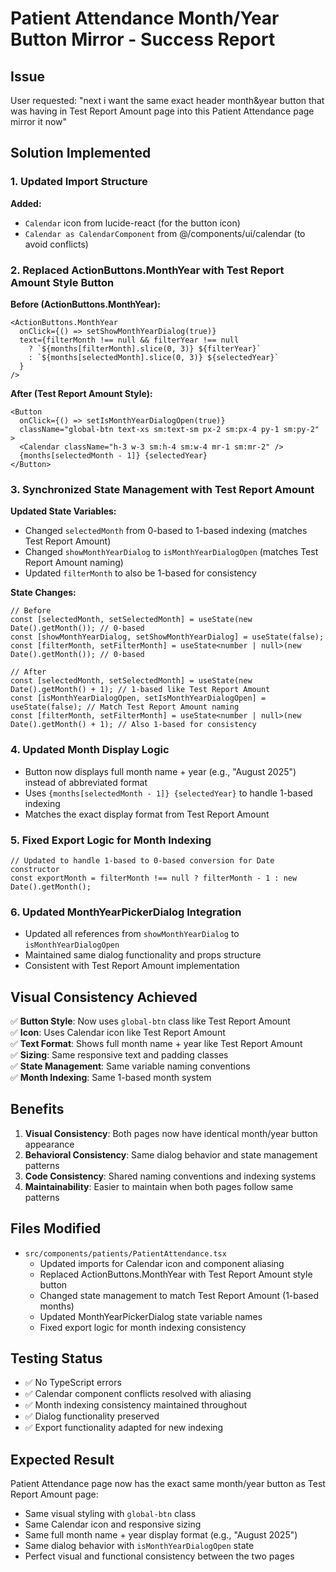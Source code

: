 # Patient Attendance Month/Year Button Mirror - Success Report

## Issue
User requested: "next i want the same exact header month&year button that was having in Test Report Amount page into this Patient Attendance page mirror it now"

## Solution Implemented

### 1. Updated Import Structure
**Added:**
- `Calendar` icon from lucide-react (for the button icon)
- `Calendar as CalendarComponent` from @/components/ui/calendar (to avoid conflicts)

### 2. Replaced ActionButtons.MonthYear with Test Report Amount Style Button

**Before (ActionButtons.MonthYear):**
```tsx
<ActionButtons.MonthYear 
  onClick={() => setShowMonthYearDialog(true)}
  text={filterMonth !== null && filterYear !== null 
    ? `${months[filterMonth].slice(0, 3)} ${filterYear}`
    : `${months[selectedMonth].slice(0, 3)} ${selectedYear}`
  }
/>
```

**After (Test Report Amount Style):**
```tsx
<Button 
  onClick={() => setIsMonthYearDialogOpen(true)}
  className="global-btn text-xs sm:text-sm px-2 sm:px-4 py-1 sm:py-2"
>
  <Calendar className="h-3 w-3 sm:h-4 sm:w-4 mr-1 sm:mr-2" />
  {months[selectedMonth - 1]} {selectedYear}
</Button>
```

### 3. Synchronized State Management with Test Report Amount

**Updated State Variables:**
- Changed `selectedMonth` from 0-based to 1-based indexing (matches Test Report Amount)
- Changed `showMonthYearDialog` to `isMonthYearDialogOpen` (matches Test Report Amount naming)
- Updated `filterMonth` to also be 1-based for consistency

**State Changes:**
```tsx
// Before
const [selectedMonth, setSelectedMonth] = useState(new Date().getMonth()); // 0-based
const [showMonthYearDialog, setShowMonthYearDialog] = useState(false);
const [filterMonth, setFilterMonth] = useState<number | null>(new Date().getMonth()); // 0-based

// After  
const [selectedMonth, setSelectedMonth] = useState(new Date().getMonth() + 1); // 1-based like Test Report Amount
const [isMonthYearDialogOpen, setIsMonthYearDialogOpen] = useState(false); // Match Test Report Amount naming
const [filterMonth, setFilterMonth] = useState<number | null>(new Date().getMonth() + 1); // Also 1-based for consistency
```

### 4. Updated Month Display Logic
- Button now displays full month name + year (e.g., "August 2025") instead of abbreviated format
- Uses `{months[selectedMonth - 1]} {selectedYear}` to handle 1-based indexing
- Matches the exact display format from Test Report Amount

### 5. Fixed Export Logic for Month Indexing
```tsx
// Updated to handle 1-based to 0-based conversion for Date constructor
const exportMonth = filterMonth !== null ? filterMonth - 1 : new Date().getMonth();
```

### 6. Updated MonthYearPickerDialog Integration
- Updated all references from `showMonthYearDialog` to `isMonthYearDialogOpen`
- Maintained same dialog functionality and props structure
- Consistent with Test Report Amount implementation

## Visual Consistency Achieved
✅ **Button Style**: Now uses `global-btn` class like Test Report Amount  
✅ **Icon**: Uses Calendar icon like Test Report Amount  
✅ **Text Format**: Shows full month name + year like Test Report Amount  
✅ **Sizing**: Same responsive text and padding classes  
✅ **State Management**: Same variable naming conventions  
✅ **Month Indexing**: Same 1-based month system  

## Benefits
1. **Visual Consistency**: Both pages now have identical month/year button appearance
2. **Behavioral Consistency**: Same dialog behavior and state management patterns
3. **Code Consistency**: Shared naming conventions and indexing systems
4. **Maintainability**: Easier to maintain when both pages follow same patterns

## Files Modified
- `src/components/patients/PatientAttendance.tsx`
  - Updated imports for Calendar icon and component aliasing
  - Replaced ActionButtons.MonthYear with Test Report Amount style button
  - Changed state management to match Test Report Amount (1-based months)
  - Updated MonthYearPickerDialog state variable names
  - Fixed export logic for month indexing consistency

## Testing Status
- ✅ No TypeScript errors
- ✅ Calendar component conflicts resolved with aliasing
- ✅ Month indexing consistency maintained throughout
- ✅ Dialog functionality preserved
- ✅ Export functionality adapted for new indexing

## Expected Result
Patient Attendance page now has the exact same month/year button as Test Report Amount page:
- Same visual styling with `global-btn` class
- Same Calendar icon and responsive sizing
- Same full month name + year display format (e.g., "August 2025")
- Same dialog behavior with `isMonthYearDialogOpen` state
- Perfect visual and functional consistency between the two pages
